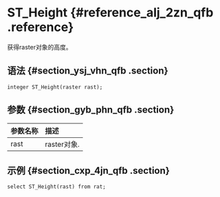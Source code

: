 # ST\_Height {#reference_alj_2zn_qfb .reference}

获得raster对象的高度。

## 语法 {#section_ysj_vhn_qfb .section}

```
integer ST_Height(raster rast);
```

## 参数 {#section_gyb_phn_qfb .section}

|参数名称|描述|
|:---|:-|
|rast|raster对象.|

## 示例 {#section_cxp_4jn_qfb .section}

```
select ST_Height(rast) from rat;
```

